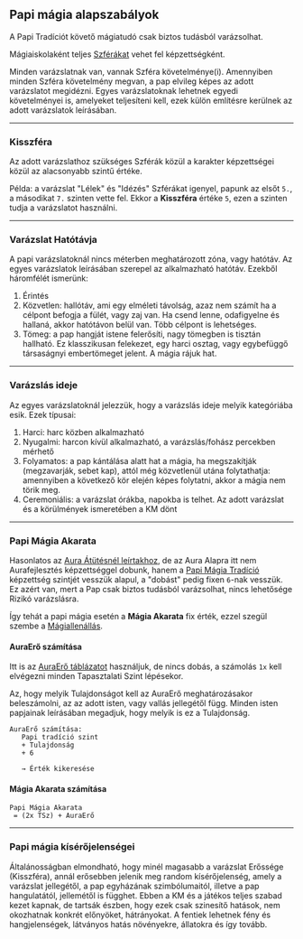 ## Papi mágia alapszabályok

A Papi Tradíciót követő mágiatudó csak biztos tudásból varázsolhat.

Mágiaiskolaként teljes [Szférákat](096_magikus_szferak_arkanumok.md) vehet fel képzettségként.

Minden varázslatnak van, vannak Szféra követelménye(i). Amennyiben minden Szféra követelmény megvan, a pap elvileg képes az adott varázslatot megidézni. Egyes varázslatoknak lehetnek egyedi követelményei is, amelyeket teljesíteni kell, ezek külön említésre kerülnek az adott varázslatok leírásában.

---
### Kisszféra

Az adott varázslathoz szükséges Szférák közül a karakter képzettségei közül az alacsonyabb szintű értéke.

Példa: a varázslat "Lélek" és "Idézés" Szférákat igenyel, papunk az elsőt `5.`, a másodikat `7.` szinten vette fel. Ekkor a **Kisszféra** értéke `5`, ezen a szinten tudja a varázslatot használni.

---
### Varázslat Hatótávja

A papi varázslatoknál nincs méterben meghatározott zóna, vagy hatótáv. Az egyes varázslatok leírásában szerepel az alkalmazható hatótáv. Ezekből háromfélét ismerünk:

1. Érintés
2. Közvetlen: hallótáv, ami egy elméleti távolság, azaz nem számít ha a célpont befogja a fülét, vagy zaj van. Ha csend lenne, odafigyelne és hallaná, akkor hatótávon belül van. Több célpont is lehetséges.
3. Tömeg: a pap hangját istene felerősíti, nagy tömegben is tisztán hallható. Ez klasszikusan felekezet, egy harci osztag, vagy egybefüggő társaságnyi embertömeget jelent. A mágia rájuk hat.

---
### Varázslás ideje

Az egyes varázslatoknál jelezzük, hogy a varázslás ideje melyik kategóriába esik. Ezek típusai:

1. Harci: harc közben alkalmazható
2. Nyugalmi: harcon kívül alkalmazható, a varázslás/fohász percekben mérhető
3. Folyamatos: a pap kántálása alatt hat a mágia, ha megszakítják (megzavarják, sebet kap), attól még közvetlenül utána folytathatja: amennyiben a következő kör elején képes folytatni, akkor a mágia nem törik meg.
4. Ceremoniális: a varázslat órákba, napokba is telhet. Az adott varázslat és a körülmények ismeretében a KM dönt


---
### Papi Mágia Akarata

Hasonlatos az [Aura Átütésnél leírtakhoz](094_aura_atutes_magiaellenallas.md), de az Aura Alapra itt nem Aurafejlesztés képzettséggel dobunk, hanem a [Papi Mágia Tradíció](100_papimagia.md) képzettség szintjét vesszük alapul, a "dobást" pedig fixen `6`-nak vesszük. Ez azért van, mert a Pap csak biztos tudásból varázsolhat, nincs lehetősége Rizikó varázslásra.

Így tehát a papi mágia esetén a **Mágia Akarata** fix érték, ezzel szegül szembe a [Mágiallenállás](094_aura_atutes_magiaellenallas.md#m%C3%A1gia-%C3%A1t%C3%BCt%C3%A9se-vs-m%C3%A1giaellen%C3%A1ll%C3%A1s).

#### AuraErő számítása

Itt is az [AuraErő táblázatot](094_aura_atutes_magiaellenallas.md#m%C3%A1gia-%C3%A1t%C3%BCt%C3%A9se-vs-m%C3%A1giaellen%C3%A1ll%C3%A1s) használjuk, de nincs dobás, a számolás `1x` kell elvégezni minden Tapasztalati Szint lépésekor.

Az, hogy melyik Tulajdonságot kell az AuraErő meghatározásakor beleszámolni, az az adott isten, vagy vallás jellegétől függ. Minden isten papjainak leírásában megadjuk, hogy melyik is ez a Tulajdonság. 


```
AuraErő számítása:
   Papi tradíció szint
   + Tulajdonság
   + 6

   → Érték kikeresése
```

#### Mágia Akarata számítása
```
Papi Mágia Akarata
 = (2x TSz) + AuraErő
```

---
### Papi mágia kísérőjelenségei

Általánosságban elmondható, hogy minél magasabb a varázslat Erőssége (Kisszféra), annál erősebben jelenik meg random kísérőjelenség, amely a varázslat jellegétől, a pap egyházának szimbólumaitól, illetve a pap hangulatától, jellemétől is függhet. Ebben a KM és a játékos teljes szabad kezet kapnak, de tartsák észben, hogy ezek csak szinesítő hatások, nem okozhatnak konkrét előnyöket, hátrányokat. A fentiek lehetnek fény és hangjelenségek, látványos hatás növényekre, állatokra és így tovább.
